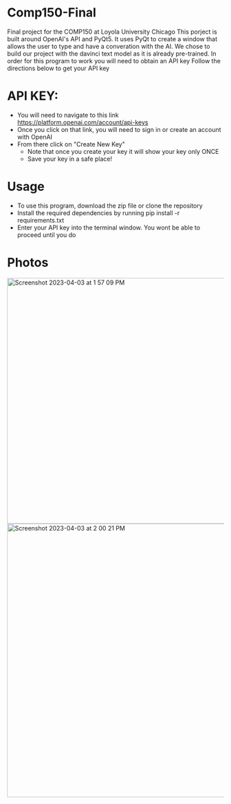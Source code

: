 # Comp150-Final
Final project for the COMP150 at Loyola University Chicago
This porject is built around OpenAI's API and PyQt5. It uses PyQt to create a window that allows the user to type and have a converation with the AI.
We chose to build our project with the davinci text model as it is already pre-trained. In order for this program to work you will need to obtain an API key
Follow the directions below to get your API key 

# API KEY:
- You will need to navigate to this link https://platform.openai.com/account/api-keys
- Once you click on that link, you will need to sign in or create an account with OpenAI
- From there click on "Create New Key" 
  - Note that once you create your key it will show your key only ONCE
  - Save your key in a safe place!
 
 # Usage 
 - To use this program, download the zip file or clone the repository 
 - Install the required dependencies by running pip install -r requirements.txt
 - Enter your API key into the terminal window. You wont be able to proceed until you do

# Photos
<img width="572" alt="Screenshot 2023-04-03 at 1 57 09 PM" src="https://user-images.githubusercontent.com/129786079/229602344-3bd1bfcd-a009-447b-a3e9-218cfa8c0f93.png">

<img width="637" alt="Screenshot 2023-04-03 at 2 00 21 PM" src="https://user-images.githubusercontent.com/129786079/229602259-37102254-e281-4580-8e35-ffb33d9fb5f8.png">

